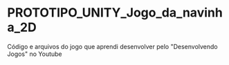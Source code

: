 # PROTOTIPO_UNITY_Jogo_da_navinha_2D
Código e arquivos do jogo que aprendi desenvolver pelo "Desenvolvendo Jogos" no Youtube
